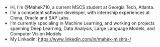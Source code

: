 - Hi, I’m @Mahek710, a current MSCS student at Georgia Tech, Atlanta.
- I’m a competent software developer, with internship experiences at Ciena, Oracle and SAP Labs.
- I’m currently specialing in Machine Learning, and working on projects spanning Deep Learning, Data Analysis, Large Language Models, and Computer Vision Models
- My LinkedIn: https://www.linkedin.com/in/mahek-mishra-/

